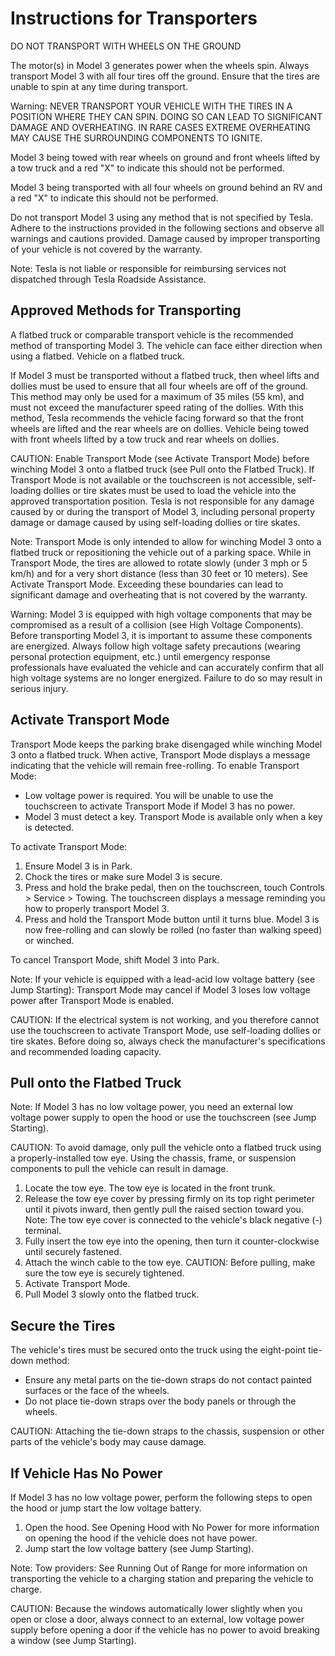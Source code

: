 # Instructions for Transporters

DO NOT TRANSPORT WITH WHEELS ON THE GROUND

The motor(s) in Model 3 generates power when the wheels spin. Always transport Model 3 with all four tires off the ground. Ensure that the tires are unable to spin at any time during transport.

Warning: NEVER TRANSPORT YOUR VEHICLE WITH THE TIRES IN A POSITION WHERE THEY CAN SPIN. DOING SO CAN LEAD TO SIGNIFICANT DAMAGE AND OVERHEATING. IN RARE CASES EXTREME OVERHEATING MAY CAUSE THE SURROUNDING COMPONENTS TO IGNITE.

Model 3 being towed with rear wheels on ground and front wheels lifted by a tow truck and a red "X" to indicate this should not be performed.

Model 3 being transported with all four wheels on ground behind an RV and a red "X" to indicate this should not be performed.

Do not transport Model 3 using any method that is not specified by Tesla. Adhere to the instructions provided in the following sections and observe all warnings and cautions provided. Damage caused by improper transporting of your vehicle is not covered by the warranty.

Note: Tesla is not liable or responsible for reimbursing services not dispatched through Tesla Roadside Assistance.


## Approved Methods for Transporting

A flatbed truck or comparable transport vehicle is the recommended method of transporting Model 3. The vehicle can face either direction when using a flatbed.
Vehicle on a flatbed truck.

If Model 3 must be transported without a flatbed truck, then wheel lifts and dollies must be used to ensure that all four wheels are off of the ground. This method may only be used for a maximum of 35 miles (55 km), and must not exceed the manufacturer speed rating of the dollies. With this method, Tesla recommends the vehicle facing forward so that the front wheels are lifted and the rear wheels are on dollies.
Vehicle being towed with front wheels lifted by a tow truck and rear wheels on dollies.

CAUTION: Enable Transport Mode (see Activate Transport Mode) before winching Model 3 onto a flatbed truck (see Pull onto the Flatbed Truck). If Transport Mode is not available or the touchscreen is not accessible, self-loading dollies or tire skates must be used to load the vehicle into the approved transportation position. Tesla is not responsible for any damage caused by or during the transport of Model 3, including personal property damage or damage caused by using self-loading dollies or tire skates.

Note: Transport Mode is only intended to allow for winching Model 3 onto a flatbed truck or repositioning the vehicle out of a parking space. While in Transport Mode, the tires are allowed to rotate slowly (under 3 mph or 5 km/h) and for a very short distance (less than 30 feet or 10 meters). See Activate Transport Mode. Exceeding these boundaries can lead to significant damage and overheating that is not covered by the warranty.

Warning: Model 3 is equipped with high voltage components that may be compromised as a result of a collision (see High Voltage Components). Before transporting Model 3, it is important to assume these components are energized. Always follow high voltage safety precautions (wearing personal protection equipment, etc.) until emergency response professionals have evaluated the vehicle and can accurately confirm that all high voltage systems are no longer energized. Failure to do so may result in serious injury.


## Activate Transport Mode

Transport Mode keeps the parking brake disengaged while winching Model 3 onto a flatbed truck. When active, Transport Mode displays a message indicating that the vehicle will remain free-rolling. To enable Transport Mode:
- Low voltage power is required. You will be unable to use the touchscreen to activate Transport Mode if Model 3 has no power.
- Model 3 must detect a key. Transport Mode is available only when a key is detected.

To activate Transport Mode:
1. Ensure Model 3 is in Park.
2. Chock the tires or make sure Model 3 is secure.
3. Press and hold the brake pedal, then on the touchscreen, touch Controls > Service > Towing. The touchscreen displays a message reminding you how to properly transport Model 3.
4. Press and hold the Transport Mode button until it turns blue. Model 3 is now free-rolling and can slowly be rolled (no faster than walking speed) or winched.

To cancel Transport Mode, shift Model 3 into Park.

Note: If your vehicle is equipped with a lead-acid low voltage battery (see Jump Starting): Transport Mode may cancel if Model 3 loses low voltage power after Transport Mode is enabled.

CAUTION: If the electrical system is not working, and you therefore cannot use the touchscreen to activate Transport Mode, use self-loading dollies or tire skates. Before doing so, always check the manufacturer's specifications and recommended loading capacity.


## Pull onto the Flatbed Truck

Note: If Model 3 has no low voltage power, you need an external low voltage power supply to open the hood or use the touchscreen (see Jump Starting).

CAUTION: To avoid damage, only pull the vehicle onto a flatbed truck using a properly-installed tow eye. Using the chassis, frame, or suspension components to pull the vehicle can result in damage.

1. Locate the tow eye. The tow eye is located in the front trunk.
2. Release the tow eye cover by pressing firmly on its top right perimeter until it pivots inward, then gently pull the raised section toward you.
Note: The tow eye cover is connected to the vehicle's black negative (-) terminal.
3. Fully insert the tow eye into the opening, then turn it counter-clockwise until securely fastened.
4. Attach the winch cable to the tow eye.
CAUTION: Before pulling, make sure the tow eye is securely tightened.
5. Activate Transport Mode.
6. Pull Model 3 slowly onto the flatbed truck.


## Secure the Tires

The vehicle's tires must be secured onto the truck using the eight-point tie-down method:
- Ensure any metal parts on the tie-down straps do not contact painted surfaces or the face of the wheels.
- Do not place tie-down straps over the body panels or through the wheels.

CAUTION: Attaching the tie-down straps to the chassis, suspension or other parts of the vehicle's body may cause damage.


## If Vehicle Has No Power

If Model 3 has no low voltage power, perform the following steps to open the hood or jump start the low voltage battery.
1. Open the hood. See Opening Hood with No Power for more information on opening the hood if the vehicle does not have power.
2. Jump start the low voltage battery (see Jump Starting).

Note: Tow providers: See Running Out of Range for more information on transporting the vehicle to a charging station and preparing the vehicle to charge.

CAUTION: Because the windows automatically lower slightly when you open or close a door, always connect to an external, low voltage power supply before opening a door if the vehicle has no power to avoid breaking a window (see Jump Starting).